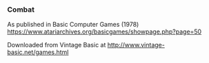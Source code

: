 ### Combat

As published in Basic Computer Games (1978)
https://www.atariarchives.org/basicgames/showpage.php?page=50

Downloaded from Vintage Basic at
http://www.vintage-basic.net/games.html
